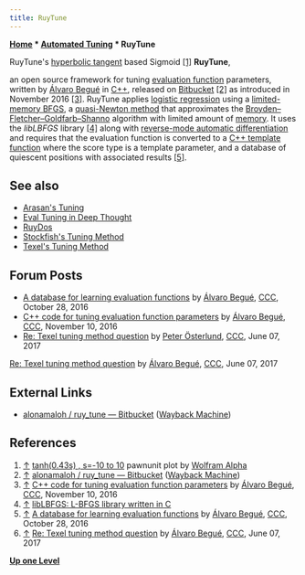 ```yaml
---
title: RuyTune
---
```

**[Home](Home "Home") \* [Automated Tuning](Automated_Tuning "Automated Tuning") \* RuyTune**



 [](http://www.wolframalpha.com/input/?i=tanh(0.43s)+,+s%3D-10+to+10) RuyTune's [hyperbolic tangent](https://en.wikipedia.org/wiki/Hyperbolic_function) based Sigmoid <a id="cite-note-1" href="#cite-ref-1">[1]</a> 
**RuyTune**,  

an open source framework for tuning [evaluation function](Evaluation "Evaluation") parameters, written by [Álvaro Begué](%C3%81lvaro_Begu%C3%A9 "Álvaro Begué") in [C++](Cpp "Cpp"), released on [Bitbucket](https://en.wikipedia.org/wiki/Bitbucket) <a id="cite-note-2" href="#cite-ref-2">[2]</a> as introduced in November 2016 <a id="cite-note-3" href="#cite-ref-3">[3]</a>. RuyTune applies [logistic regression](Automated_Tuning#LogisticRegression "Automated Tuning") using a [limited-memory BFGS](https://en.wikipedia.org/wiki/Limited-memory_BFGS), a [quasi-Newton method](https://en.wikipedia.org/wiki/Quasi-Newton_method) that approximates the [Broyden–Fletcher–Goldfarb–Shanno](https://en.wikipedia.org/wiki/Broyden%E2%80%93Fletcher%E2%80%93Goldfarb%E2%80%93Shanno_algorithm) algorithm with limited amount of [memory](Memory "Memory"). It uses the *libLBFGS* library <a id="cite-note-4" href="#cite-ref-4">[4]</a> along with [reverse-mode automatic differentiation](https://en.wikipedia.org/wiki/Automatic_differentiation#Reverse_accumulation) and requires that the evaluation function is converted to a [C++ template function](https://en.wikipedia.org/wiki/Template_(C%2B%2B)#Function_templates) where the score type is a template parameter, and a database of quiescent positions with associated results <a id="cite-note-5" href="#cite-ref-5">[5]</a>.



## See also


* [Arasan's Tuning](Arasan#Tuning "Arasan")
* [Eval Tuning in Deep Thought](Eval_Tuning_in_Deep_Thought "Eval Tuning in Deep Thought")
* [RuyDos](RuyDos "RuyDos")
* [Stockfish's Tuning Method](Stockfish%27s_Tuning_Method "Stockfish's Tuning Method")
* [Texel's Tuning Method](Texel%27s_Tuning_Method "Texel's Tuning Method")


## Forum Posts


* [A database for learning evaluation functions](http://www.talkchess.com/forum/viewtopic.php?t=61861) by [Álvaro Begué](%C3%81lvaro_Begu%C3%A9 "Álvaro Begué"), [CCC](CCC "CCC"), October 28, 2016
* [C++ code for tuning evaluation function parameters](http://www.talkchess.com/forum/viewtopic.php?t=62056) by [Álvaro Begué](%C3%81lvaro_Begu%C3%A9 "Álvaro Begué"), [CCC](CCC "CCC"), November 10, 2016
* [Re: Texel tuning method question](http://www.talkchess.com/forum/viewtopic.php?t=64189&start=35) by [Peter Österlund](Peter_%C3%96sterlund "Peter Österlund"), [CCC](CCC "CCC"), June 07, 2017


 [Re: Texel tuning method question](http://www.talkchess.com/forum/viewtopic.php?t=64189&start=36) by [Álvaro Begué](%C3%81lvaro_Begu%C3%A9 "Álvaro Begué"), [CCC](CCC "CCC"), June 07, 2017 
## External Links


* [alonamaloh / ruy\_tune — Bitbucket](https://web.archive.org/web/20180820050927/https://bitbucket.org/alonamaloh/ruy_tune) ([Wayback Machine](https://en.wikipedia.org/wiki/Wayback_Machine))


## References


1. <a id="cite-ref-1" href="#cite-note-1">↑</a> [tanh(0.43s) , s=-10 to 10](http://www.wolframalpha.com/input/?i=tanh(0.43s)+,+s%3D-10+to+10) pawnunit plot by [Wolfram Alpha](https://en.wikipedia.org/wiki/Wolfram_Alpha)
2. <a id="cite-ref-2" href="#cite-note-2">↑</a> [alonamaloh / ruy\_tune — Bitbucket](https://web.archive.org/web/20180820050927/https://bitbucket.org/alonamaloh/ruy_tune) ([Wayback Machine](https://en.wikipedia.org/wiki/Wayback_Machine))
3. <a id="cite-ref-3" href="#cite-note-3">↑</a> [C++ code for tuning evaluation function parameters](http://www.talkchess.com/forum/viewtopic.php?t=62056) by [Álvaro Begué](%C3%81lvaro_Begu%C3%A9 "Álvaro Begué"), [CCC](CCC "CCC"), November 10, 2016
4. <a id="cite-ref-4" href="#cite-note-4">↑</a> [libLBFGS: L-BFGS library written in C](http://www.chokkan.org/software/liblbfgs/)
5. <a id="cite-ref-5" href="#cite-note-5">↑</a> [A database for learning evaluation functions](http://www.talkchess.com/forum/viewtopic.php?t=61861) by [Álvaro Begué](%C3%81lvaro_Begu%C3%A9 "Álvaro Begué"), [CCC](CCC "CCC"), October 28, 2016
6. <a id="cite-ref-6" href="#cite-note-6">↑</a> [Re: Texel tuning method question](http://www.talkchess.com/forum/viewtopic.php?t=64189&start=36) by [Álvaro Begué](%C3%81lvaro_Begu%C3%A9 "Álvaro Begué"), [CCC](CCC "CCC"), June 07, 2017

**[Up one Level](Automated_Tuning "Automated Tuning")**







 
